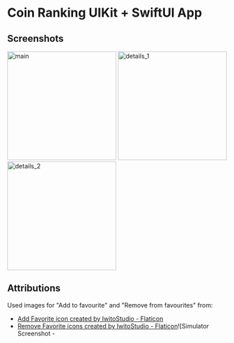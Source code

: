 # Coin Ranking UIKit + SwiftUI App

## Screenshots

<img width="250" alt="main" src="https://github.com/user-attachments/assets/7197a705-8f0f-457d-9070-2cf1f0dcd9df" />
<img width="250" alt="details_1" src="https://github.com/user-attachments/assets/a3b56631-e13c-420b-b4e1-20cce21e2c62" />
<img width="250" alt="details_2" src="https://github.com/user-attachments/assets/c6f9144f-8be7-457c-835f-104e2922465c" />

## Attributions

Used images for "Add to favourite" and "Remove from favourites" from:
- <a href="https://www.flaticon.com/free-icons/favorite" title="favorite icons">Add Favorite icon created by IwitoStudio - Flaticon</a>
- <a href="https://www.flaticon.com/free-icons/ui" title="ui icons">Remove Favorite icons created by IwitoStudio - Flaticon</a>![Simulator Screenshot - 

